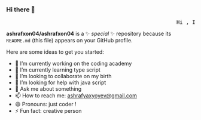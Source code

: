 ### Hi there 👋
<center>
<pre>                                                      Hi , I'm Ashrafkhon! </pre>

  </center>

**ashrafxon04/ashrafxon04** is a ✨ _special_ ✨ repository because its `README.md` (this file) appears on your GitHub profile.

Here are some ideas to get you started:

- 🔭 I’m currently working on the coding academy
- 🌱 I’m currently learning type script
- 👯 I’m looking to collaborate on my birth
- 🤔 I’m looking for help with java script
- 💬 Ask me about something
- 📫 How to reach me: ashrafyaxyoyev@gmail.com
- 😄 Pronouns: just coder !
- ⚡ Fun fact: creative person


